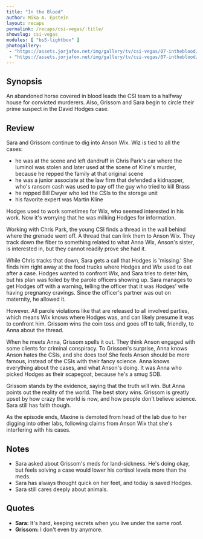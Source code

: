 ```yaml
---
title: "In the Blood"
author: Mika A. Epstein
layout: recaps
permalink: /recaps/csi-vegas/:title/
showslug: csi-vegas
modules: [ "bs5-lightbox" ]
photogallery:
 - "https://assets.jorjafox.net/img/gallery/tv/csi-vegas/07-intheblood/117744_0409b.jpg"
 - "https://assets.jorjafox.net/img/gallery/tv/csi-vegas/07-intheblood/117744_0515b.jpg"
---
```


## Synopsis

An abandoned horse covered in blood leads the CSI team to a halfway house for convicted murderers. Also, Grissom and Sara begin to circle their prime suspect in the David Hodges case.

## Review

Sara and Grissom continue to dig into Anson Wix. Wiz is tied to all the cases:

* he was at the scene and left dandruff in Chris Park's car where the luminol was stolen and later used at the scene of Kline's murder, because he repped the family at that original scene
* he was a junior associate at the law firm that defended a kidnapper, who's ransom cash was used to pay off the guy who tried to kill Brass
* he repped Bill Dwyer who led the CSIs to the storage unit
* his favorite expert was Martin Kline

Hodges used to work sometimes for Wix, who seemed interested in his work. Now it's worrying that he was milking Hodges for information.

Working with Chris Park, the young CSI finds a thread in the wall behind where the grenade went off. A thread that can link them to Anson Wix. They track down the fiber to something related to what Anna Wix, Anson's sister, is interested in, but they cannot readily prove she had it.

While Chris tracks that down, Sara gets a call that Hodges is 'missing.' She finds him right away at the food trucks where Hodges and Wix used to eat after a case. Hodges wanted to confront Wix, and Sara tries to deter him, but his plan was foiled by the parole officers showing up. Sara manages to get Hodges off with a warning, telling the officer that it was Hodges' wife having pregnancy cravings. Since the officer's partner was out on maternity, he allowed it.

However. All parole violations like that are released to all involved parties, which means Wix knows where Hodges was, and can likely presume it was to confront him. Grissom wins the coin toss and goes off to talk, friendly, to Anna about the thread.

When he meets Anna, Grissom spells it out. They think Anson engaged with some clients for criminal conspiracy. To Grissom's surprise, Anna knows Anson hates the CSIs, and she does too! She feels Anson should be more famous, instead of the CSIs with their fancy science. Anna knows everything about the cases, and what Anson's doing. It was Anna who picked Hodges as their scapegoat, because he's a smug SOB.

Grissom stands by the evidence, saying that the truth will win. But Anna points out the reality of the world. The best story wins. Grissom is greatly upset by how crazy the world is now, and how people don't believe science. Sara still has faith though.

As the episode ends, Maxine is demoted from head of the lab due to her digging into other labs, following claims from Anson Wix that she's interfering with his cases.

## Notes

* Sara asked about Grissom's meds for land-sickness. He's doing okay, but feels solving a case would lower his cortisol levels more than the meds.
* Sara has always thought quick on her feet, and today is saved Hodges.
* Sara still cares deeply about animals.

## Quotes

* **Sara:** It's hard, keeping secrets when you live under the same roof.
* **Grissom:** I don't even try anymore.
